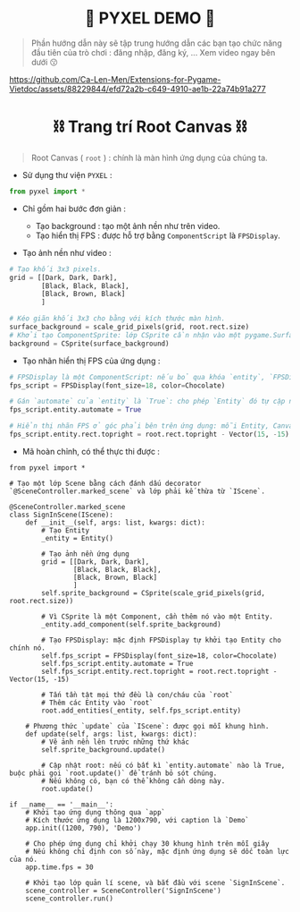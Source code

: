 <h1 align="center">🐍 PYXEL DEMO 🐍</h1>

> Phần hướng dẫn này sẽ tập trung hướng dẫn các bạn tạo chức năng đầu tiên của trò chơi : đăng nhập, đăng ký, ...
> Xem video ngay bên dưới 😗

https://github.com/Ca-Len-Men/Extensions-for-Pygame-Vietdoc/assets/88229844/efd72a2b-c649-4910-ae1b-22a74b91a277

## <h1 align="center">⛓️ Trang trí Root Canvas ⛓️</h1>

> Root Canvas ( `root` ) : chính là màn hình ứng dụng của chúng ta.

- Sử dụng thư viện `PYXEL` :
```python
from pyxel import *
```

- Chỉ gồm hai bước đơn giản :
    - Tạo background : tạo một ảnh nền như trên video.
    - Tạo hiển thị FPS : được hỗ trợ bằng `ComponentScript` là `FPSDisplay`.

- Tạo ảnh nền như video :
```python
# Tạo khối 3x3 pixels.
grid = [[Dark, Dark, Dark],
        [Black, Black, Black],
        [Black, Brown, Black]
        ]

# Kéo giãn khối 3x3 cho bằng với kích thước màn hình.
surface_background = scale_grid_pixels(grid, root.rect.size)
# Khởi tạo ComponentSprite: lớp CSprite cần nhận vào một pygame.Surface
background = CSprite(surface_background)
```

- Tạo nhãn hiển thị FPS của ứng dụng :
```python
# FPSDisplay là một ComponentScript: nếu bỏ qua khóa `entity`, `FPSDisplay` tự động khởi tạo `Entity` cho nó.
fps_script = FPSDisplay(font_size=18, color=Chocolate)

# Gán `automate` của `entity` là `True`: cho phép `Entity` đó tự cập nhật mà không cần gọi phương thức `update`.
fps_script.entity.automate = True

# Hiển thị nhãn FPS ở góc phải bên trên ứng dụng: mỗi Entity, Canvas luôn có property `rect`, dùng để xác định vị trí, kích thước đối tượng.
fps_script.entity.rect.topright = root.rect.topright - Vector(15, -15)
```

- Mã hoàn chỉnh, có thể thực thi được :
```
from pyxel import *

# Tạo một lớp Scene bằng cách đánh dấu decorator `@SceneController.marked_scene` và lớp phải kế thừa từ `IScene`.

@SceneController.marked_scene
class SignInScene(IScene):
    def __init__(self, args: list, kwargs: dict):
        # Tạo Entity
        _entity = Entity()

        # Tạo ảnh nền ứng dụng
        grid = [[Dark, Dark, Dark],
                [Black, Black, Black],
                [Black, Brown, Black]
                ]
        self.sprite_background = CSprite(scale_grid_pixels(grid, root.rect.size))

        # Vì CSprite là một Component, cần thêm nó vào một Entity.
        _entity.add_component(self.sprite_background)

        # Tạo FPSDisplay: mặc định FPSDisplay tự khởi tạo Entity cho chính nó.
        self.fps_script = FPSDisplay(font_size=18, color=Chocolate)
        self.fps_script.entity.automate = True
        self.fps_script.entity.rect.topright = root.rect.topright - Vector(15, -15)

        # Tấn tần tật mọi thứ đều là con/cháu của `root`
        # Thêm các Entity vào `root`
        root.add_entities(_entity, self.fps_script.entity)
    
    # Phương thức `update` của `IScene`: được gọi mỗi khung hình.
    def update(self, args: list, kwargs: dict):
        # Vẽ ảnh nền lên trước những thứ khác
        self.sprite_background.update()

        # Cập nhật root: nếu có bất kì `entity.automate` nào là True, buộc phải gọi `root.update()` để tránh bỏ sót chúng.
        # Nếu không có, bạn có thể không cần dòng này.
        root.update()

if __name__ == '__main__':
    # Khởi tạo ứng dụng thông qua `app`
    # Kích thước ứng dụng là 1200x790, với caption là `Demo`
    app.init((1200, 790), 'Demo')

    # Cho phép ứng dụng chỉ khởi chạy 30 khung hình trên mỗi giây
    # Nếu không chỉ định con số này, mặc định ứng dụng sẽ dốc toàn lực của nó.
    app.time.fps = 30

    # Khởi tạo lớp quản lí scene, và bắt đầu với scene `SignInScene`.
    scene_controller = SceneController('SignInScene')
    scene_controller.run()

```
